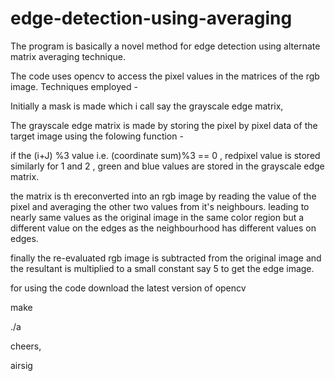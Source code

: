 # edge-detection-using-averaging
The program is basically a novel method for edge detection using alternate matrix averaging technique.

The code uses opencv to access the pixel values in the matrices of the rgb image.
Techniques employed -

Initially a mask is made which i call say the grayscale edge matrix,

The grayscale edge matrix is made by storing the pixel by pixel data of the target image using the folowing function - 

if the (i+J) %3 value i.e. (coordinate sum)%3 == 0 , redpixel value is stored similarly for 1 and 2 , green and blue values are stored in the grayscale edge matrix.

the matrix is th ereconverted into an rgb image by reading the value of the pixel and averaging the other two values from it's neighbours. leading to nearly same values as the original image in the same color region but a different value on the edges as the neighbourhood has different values on edges.

finally the re-evaluated rgb image is subtracted from the original image and the resultant is multiplied to a small constant say 5 to get the edge image.

for using the code download the latest version of opencv 

make

./a

cheers, 

airsig
